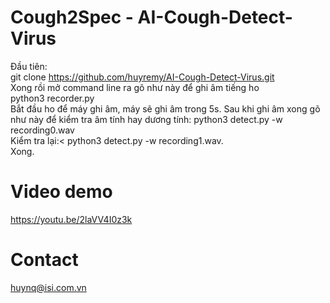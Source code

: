 # Cough2Spec - AI-Cough-Detect-Virus
Đầu tiên:<br> 
git clone https://github.com/huyremy/AI-Cough-Detect-Virus.git <br>
Xong rồi mở command line ra gõ như này để ghi âm tiếng ho<br>
python3 recorder.py<br>
Bắt đầu ho để máy ghi âm, máy sẽ ghi âm trong 5s. Sau khi ghi âm xong gõ như này để kiểm tra âm tính hay dương tính:
python3 detect.py -w recording0.wav<br>
Kiểm tra lại:<
python3 detect.py -w recording1.wav.<br>
Xong.                                                                      
# Video demo
https://youtu.be/2laVV4I0z3k
# Contact
huynq@isi.com.vn
